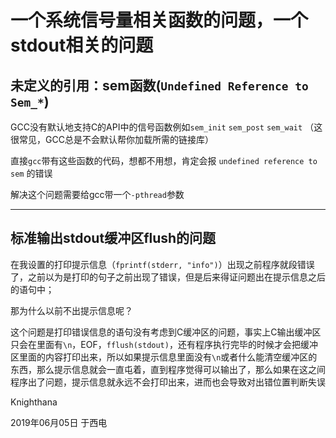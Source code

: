 <meta name="created" content="2019-06-05">

# 一个系统信号量相关函数的问题，一个stdout相关的问题

## 未定义的引用：sem函数(`Undefined Reference to Sem_*`)

 GCC没有默认地支持C的API中的信号函数例如`sem_init` `sem_post` `sem_wait` （这很常见，GCC总是不会默认帮你加载所需的链接库） 
 
 直接`gcc`带有这些函数的代码，想都不用想，肯定会报 `undefined reference to sem` 的错误
 
 解决这个问题需要给gcc带一个`-pthread`参数

-------------------------

## 标准输出stdout缓冲区flush的问题

在我设置的打印提示信息（`fprintf(stderr, "info")`）出现之前程序就段错误了，之前以为是打印的句子之前出现了错误，但是后来得证问题出在提示信息之后的语句中；

那为什么以前不出提示信息呢？

这个问题是打印错误信息的语句没有考虑到C缓冲区的问题，事实上C输出缓冲区只会在里面有`\n`，EOF，`fflush(stdout)`，还有程序执行完毕的时候才会把缓冲区里面的内容打印出来，所以如果提示信息里面没有`\n`或者什么能清空缓冲区的东西，那么提示信息就会一直屯着，直到程序觉得可以输出了，那么如果在这之间程序出了问题，提示信息就永远不会打印出来，进而也会导致对出错位置判断失误

Knighthana

2019年06月05日 于西电
